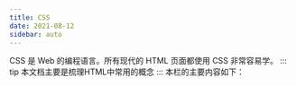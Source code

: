 ```yaml
---
title: CSS
date: 2021-08-12
sidebar: auto
---
```


CSS 是 Web 的编程语言。所有现代的 HTML 页面都使用 CSS 非常容易学。
::: tip 
本文档主要是梳理HTML中常用的概念
:::
本栏的主要内容如下：
